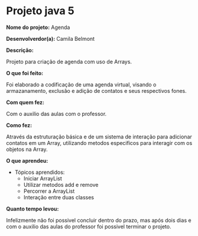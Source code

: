 # Projeto java 5

<b>Nome do projeto:</b> Agenda

<b>Desenvolverdor(a):</b> Camila Belmont

<b>Descrição:</b>
<p>Projeto para criação de agenda com uso de Arrays.</p>

<b>O que foi feito:</b>
<p>Foi elaborado a codificação de uma agenda virtual, visando o armazanamento, exclusão e adição de contatos e seus respectivos fones.</p>

<b>Com quem fez:</b>
<p>Com o auxilio das aulas com o professor.</p>

<b>Como fez:</b>
<p>Através da estruturação básica e de um sistema de interação para adicionar contatos em um Array, utilizando metodos especificos para interagir com os objetos na Array.</p>

<b>O que aprendeu:</b>

 - Tópicos aprendidos:
    - Iniciar ArrayList
    - Utilizar metodos add e remove
    - Percorrer a ArrayList
    - Interação entre duas classes

    
<b>Quanto tempo levou:</b>
<p>Infelizmente não foi possivel concluir dentro do prazo, mas após dois dias e com o auxilio das aulas do professor foi possivel terminar o projeto.</p>

